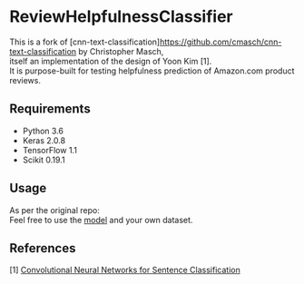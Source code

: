 # ReviewHelpfulnessClassifier
This is a fork of [cnn-text-classification]https://github.com/cmasch/cnn-text-classification by Christopher Masch,  
itself an implementation of the design of Yoon Kim [1].  
It is purpose-built for testing helpfulness prediction of Amazon.com product reviews.  

## Requirements
* Python 3.6
* Keras 2.0.8
* TensorFlow 1.1
* Scikit 0.19.1

## Usage
As per the original repo:  
Feel free to use the [model](https://github.com/cmasch/cnn-text-classification/blob/master/cnn_model.py) and your own dataset. 

## References
[1] [Convolutional Neural Networks for Sentence Classification](https://arxiv.org/abs/1408.5882)<br>
